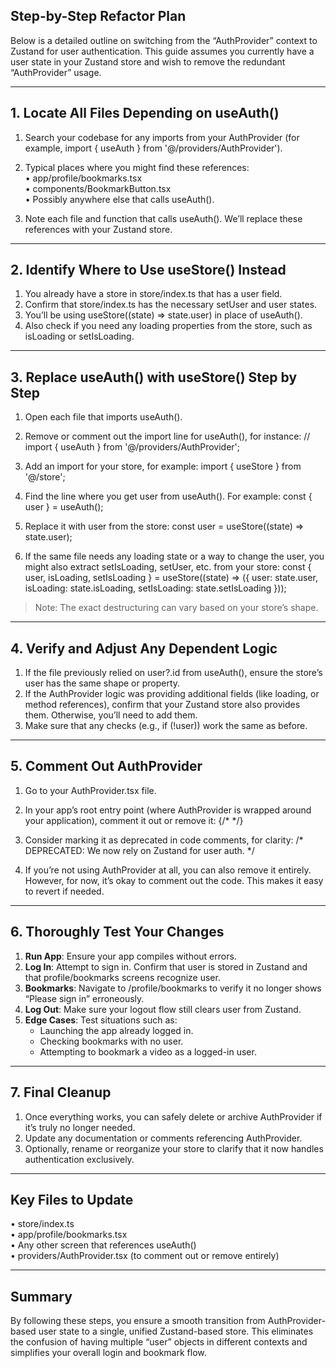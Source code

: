 ## Step-by-Step Refactor Plan

Below is a detailed outline on switching from the “AuthProvider” context to Zustand for user authentication. This guide assumes you currently have a user state in your Zustand store and wish to remove the redundant “AuthProvider” usage.

---

## 1. Locate All Files Depending on useAuth()

1. Search your codebase for any imports from your AuthProvider (for example, import { useAuth } from '@/providers/AuthProvider').  
2. Typical places where you might find these references:  
   • app/profile/bookmarks.tsx  
   • components/BookmarkButton.tsx  
   • Possibly anywhere else that calls useAuth().

3. Note each file and function that calls useAuth(). We’ll replace these references with your Zustand store.

---

## 2. Identify Where to Use useStore() Instead

1. You already have a store in store/index.ts that has a user field.  
2. Confirm that store/index.ts has the necessary setUser and user states.  
3. You’ll be using useStore((state) => state.user) in place of useAuth().  
4. Also check if you need any loading properties from the store, such as isLoading or setIsLoading.

---

## 3. Replace useAuth() with useStore() Step by Step

1. Open each file that imports useAuth().  
2. Remove or comment out the import line for useAuth(), for instance:
// import { useAuth } from '@/providers/AuthProvider';

3. Add an import for your store, for example:
import { useStore } from '@/store';

4. Find the line where you get user from useAuth(). For example:
const { user } = useAuth();

5. Replace it with user from the store:
const user = useStore((state) => state.user);

6. If the same file needs any loading state or a way to change the user, you might also extract setIsLoading, setUser, etc. from your store:
const { user, isLoading, setIsLoading } = useStore((state) => ({
  user: state.user,
  isLoading: state.isLoading,
  setIsLoading: state.setIsLoading
}));

> Note: The exact destructuring can vary based on your store’s shape.

---

## 4. Verify and Adjust Any Dependent Logic

1. If the file previously relied on user?.id from useAuth(), ensure the store’s user has the same shape or property.  
2. If the AuthProvider logic was providing additional fields (like loading, or method references), confirm that your Zustand store also provides them. Otherwise, you’ll need to add them.  
3. Make sure that any checks (e.g., if (!user)) work the same as before.

---

## 5. Comment Out AuthProvider

1. Go to your AuthProvider.tsx file.  
2. In your app’s root entry point (where AuthProvider is wrapped around your application), comment it out or remove it:
{/* <AuthProvider> 
   <App /> 
</AuthProvider> */}

3. Consider marking it as deprecated in code comments, for clarity:
   /* DEPRECATED: We now rely on Zustand for user auth. */

4. If you’re not using AuthProvider at all, you can also remove it entirely. However, for now, it’s okay to comment out the code. This makes it easy to revert if needed.

---

## 6. Thoroughly Test Your Changes

1. **Run App**: Ensure your app compiles without errors.  
2. **Log In**: Attempt to sign in. Confirm that user is stored in Zustand and that profile/bookmarks screens recognize user.  
3. **Bookmarks**: Navigate to /profile/bookmarks to verify it no longer shows “Please sign in” erroneously.  
4. **Log Out**: Make sure your logout flow still clears user from Zustand.  
5. **Edge Cases**: Test situations such as:  
   - Launching the app already logged in.  
   - Checking bookmarks with no user.  
   - Attempting to bookmark a video as a logged-in user.

---

## 7. Final Cleanup

1. Once everything works, you can safely delete or archive AuthProvider if it’s truly no longer needed.  
2. Update any documentation or comments referencing AuthProvider.  
3. Optionally, rename or reorganize your store to clarify that it now handles authentication exclusively.

---

## Key Files to Update

• store/index.ts  
• app/profile/bookmarks.tsx  
• Any other screen that references useAuth()  
• providers/AuthProvider.tsx (to comment out or remove entirely)

---

## Summary

By following these steps, you ensure a smooth transition from AuthProvider-based user state to a single, unified Zustand-based store. This eliminates the confusion of having multiple “user” objects in different contexts and simplifies your overall login and bookmark flow.